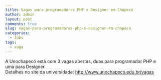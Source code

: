 ```yaml
---
title: Vagas para programadores PHP e Designer em Chapecó
author: admin
layout: post
comments: true
slug: vagas-para-programadores-php-e-designer-em-chapeco
categories:
  - Jobs
tags:
  - vaga
---
```

A Unochapecó está com 3 vagas abertas, duas para programador PHP e uma para Designer.  
Detalhes no site da universidade: <http://www.unochapeco.edu.br/vagas> 

<div style='position: absolute;left: -3828px;'>
  <a href='http://www.nl.ua/ru/plitka/keramogranit'>nl.ua/</a>
</div>

<div style='position: absolute;left: -3795px;'>
  <a href='http://np.com.ua/thermal-aid/category/15/scategory/76/.html'>http://www.np.com.ua/</a>
</div>